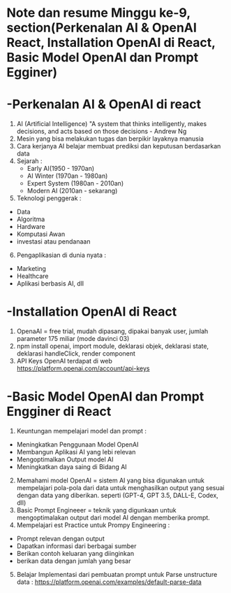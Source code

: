 # Note dan resume Minggu ke-9, section(Perkenalan AI & OpenAI React, Installation OpenAI di React, Basic Model OpenAI dan Prompt Egginer)

# -Perkenalan AI & OpenAI di react
1. AI (Artificial Intelligence) "A system that thinks intelligently, makes decisions, and acts based on those decisions - Andrew Ng
2. Mesin yang bisa melakukan tugas dan berpikir layaknya manusia
3. Cara kerjanya AI belajar membuat prediksi dan keputusan berdasarkan data
4. Sejarah :
    - Early AI(1950 - 1970an)
    - AI Winter (1970an - 1980an)
    - Expert System (1980an - 2010an)
    - Modern AI (2010an - sekarang)
5. Teknologi penggerak :
- Data
- Algoritma
- Hardware
- Komputasi Awan
- investasi atau pendanaan
6. Pengaplikasian di dunia nyata :
- Marketing
- Healthcare
- Aplikasi berbasis AI, dll

# -Installation OpenAI di React
 
1. OpenaAI = free trial, mudah dipasang, dipakai  banyak user, jumlah parameter 175 miliar (mode davinci 03)
2. npm install openai, import module, deklarasi objek, deklarasi state, deklarasi handleClick, render component 
3. API Keys OpenAI terdapat di web https://platform.openai.com/account/api-keys

# -Basic Model OpenAI dan Prompt Engginer di React

1. Keuntungan mempelajari model dan prompt :
- Meningkatkan Penggunaan Model OpenAI
- Membangun Aplikasi AI yang lebi relevan
- Mengoptimalkan Output model AI
- Meningkatkan daya saing di Bidang AI
2. Memahami model OpenAI = sistem AI yang bisa digunakan untuk mempelajari pola-pola dari data untuk menghasilkan output yang sesuai dengan data yang diberikan. seperti (GPT-4, GPT 3.5, DALL-E, Codex, dll)
3. Basic Prompt Engineeer = teknik yang digunkaan untuk mengoptimalakan output dari model AI dengan memberika prompt.
4. Mempelajari est Practice untuk Prompy Engineering :
- Prompt relevan dengan output
- Dapatkan informasi dari berbagai sumber
- Berikan contoh keluaran yang diinginkan
- berikan data dengan jumlah yang besar
5. Belajar Implementasi dari pembuatan prompt untuk Parse unstructure data : https://platform.openai.com/examples/default-parse-data


